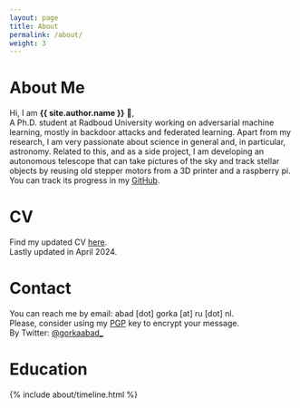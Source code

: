 ```yaml
---
layout: page
title: About
permalink: /about/
weight: 3
---
```


# **About Me**

Hi, I am **{{ site.author.name }}** :wave:,<br> A Ph.D. student at Radboud University working on adversarial machine learning, mostly in backdoor attacks and federated learning. Apart from my research, I am very passionate about science in general and, in particular, astronomy. Related to this, and as a side project, I am developing an autonomous telescope that can take pictures of the sky and track stellar objects by reusing old stepper motors from a 3D printer and a raspberry pi. You can track its progress in my <a href="https://github.com/GorkaAbad/Telescope">GitHub</a>.

# **CV**
Find my updated CV <a href="../CV.pdf">here</a>.
<br>
Lastly updated in April 2024.

# **Contact**
You can reach me by email: abad [dot] gorka [at] ru [dot] nl. 
<br>
Please, consider using my <a href="../abad.gorka@ru.nl_pk.asc">PGP</a> key to encrypt your message.
<br>
By Twitter: <a href="https://twitter.com/gorkaabad_">@gorkaabad_</a>

# **Education**

<div class="row">
{% include about/timeline.html %}
</div>
